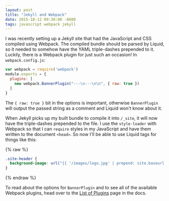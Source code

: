 ```yaml
---
layout: post
title: "Jekyll and Webpack"
date: 2015-10-12 09:30:00 -0600
tags: javascript webpack jekyll
---
```


I was recently setting up a Jekyll site that had the JavaScript and CSS compiled
using Webpack. The compiled bundle should be parsed by Liquid, so it needed to
somehow have the YAML triple-dashes prepended to it. Luckily, there is a Webpack
plugin for just such an occasion! In `webpack.config.js`:

~~~javascript
var webpack = require('webpack')
module.exports = {
  plugins: [
    new webpack.BannerPlugin("---\n---\n\n", { raw: true })
  ]
}
~~~

The `{ raw: true }` bit in the options is important, otherwise `BannerPlugin`
will output the passed string as a comment and Liquid won't know about it.

When Jekyll picks up my built bundle to compile it into `/_site`, it will now
have the triple-dashes prepended to the file. I use the `style-loader` with
Webpack so that I can `require` styles in my JavaScript and have them written to
the document `<head>`. So now I'll be able to use Liquid tags for things like
this:

{% raw %}
~~~scss
.site-header {
  background-image: url("{{ '/images/logo.jpg' | prepend: site.baseurl }}");
}
~~~
{% endraw %}

To read about the options for `BannerPlugin` and to see all of the available
Webpack plugins, head over to the [List of Plugins][] page in the docs.

[List of Plugins]: https://webpack.github.io/docs/list-of-plugins.html#bannerplugin

